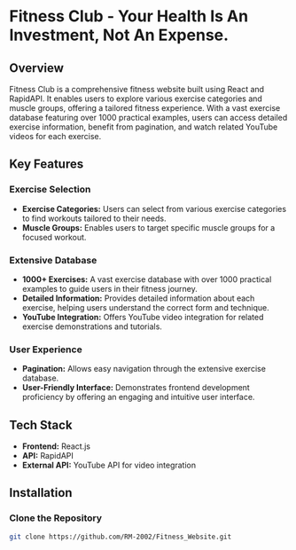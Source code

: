 # Fitness Club - Your Health Is An Investment, Not An Expense.

## Overview

Fitness Club is a comprehensive fitness website built using React and RapidAPI. It enables users to explore various exercise categories and muscle groups, offering a tailored fitness experience. With a vast exercise database featuring over 1000 practical examples, users can access detailed exercise information, benefit from pagination, and watch related YouTube videos for each exercise.

## Key Features

### Exercise Selection
- **Exercise Categories:** Users can select from various exercise categories to find workouts tailored to their needs.
- **Muscle Groups:** Enables users to target specific muscle groups for a focused workout.

### Extensive Database
- **1000+ Exercises:** A vast exercise database with over 1000 practical examples to guide users in their fitness journey.
- **Detailed Information:** Provides detailed information about each exercise, helping users understand the correct form and technique.
- **YouTube Integration:** Offers YouTube video integration for related exercise demonstrations and tutorials.

### User Experience
- **Pagination:** Allows easy navigation through the extensive exercise database.
- **User-Friendly Interface:** Demonstrates frontend development proficiency by offering an engaging and intuitive user interface.

## Tech Stack

- **Frontend:** React.js
- **API:** RapidAPI
- **External API:** YouTube API for video integration

## Installation

### Clone the Repository

```bash
git clone https://github.com/RM-2002/Fitness_Website.git




